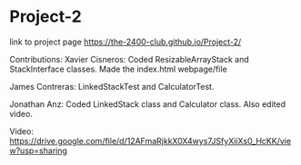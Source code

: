 # Project-2

link to project page https://the-2400-club.github.io/Project-2/

Contributions:
  Xavier Cisneros: Coded ResizableArrayStack and StackInterface classes. Made the index.html webpage/file
  
  James Contreras: LinkedStackTest and CalculatorTest.

  Jonathan Anz: Coded LinkedStack class and Calculator class. Also edited video.
  
  Video: https://drive.google.com/file/d/12AFmaRjkkX0X4wys7JSfyXiiXs0_HcKK/view?usp=sharing
  
